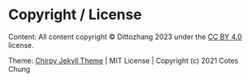 # Copyright / License

Content: All content copyright &copy; Dittozhang 2023 under the [CC BY 4.0](http://creativecommons.org/licenses/by/4.0/) license.

Theme: [Chirpy Jekyll Theme](https://github.com/cotes2020/jekyll-theme-chirpy) | MIT License | Copyright (c) 2021 Cotes Chung
